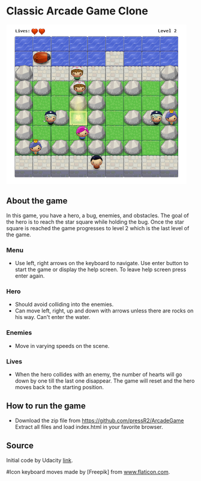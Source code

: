 # Classic Arcade Game Clone
![my screenshot](images/Untitled7.PNG "Game screen")
## About the game
In this game, you have a hero, a bug, enemies, and obstacles. The goal of the hero is to reach the star square while holding the bug.
Once the star square is reached the game progresses to level 2 which is the last level of the game.
### Menu
* Use left, right arrows on the keyboard to navigate. Use enter button to start the game or display the help screen. To leave help screen press enter again.
### Hero
* Should avoid colliding into the enemies.
* Can move left, right, up and down with arrows unless there are rocks on his way. Can't enter the water.
### Enemies
* Move in varying speeds on the scene.
### Lives
* When the hero collides with an enemy, the number of hearts will go down by one till the last one disappear. The game will reset and the hero moves back to the starting position.
## How to run the game
* Download the zip file from https://github.com/pressR2/ArcadeGame
Extract all files and load index.html in your favorite browser.
## Source
Initial code by Udacity [link](https://github.com/udacity/frontend-nanodegree-arcade-game).

#Icon keyboard moves made by [Freepik] from www.flaticon.com.
